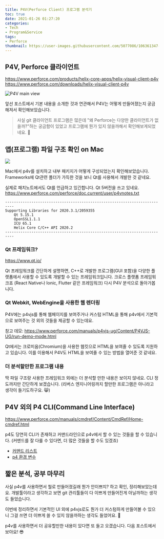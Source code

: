 ```yaml
---
title: P4V(Perforce Client) 프로그램 분석기
toc: true
date: 2021-01-26 01:27:20
categories:
- Tech
- Program&Service
tags:
- Perforce
thumbnail: https://user-images.githubusercontent.com/5077086/106361347-ca7afc80-6360-11eb-8afd-d4be861338f8.png
---
```


## P4V, Perforce 클라이언트

<https://www.perforce.com/products/helix-core-apps/helix-visual-client-p4v>
<https://www.perforce.com/downloads/helix-visual-client-p4v>

![P4V main view](https://www.perforce.com/sites/default/files/image/2017-06/screenshot-p4v-horiz-tab-1.jpg)

앞선 포스트에서 기본 내용을 소개한 것과 연관해서 P4V는 어떻게 만들어졌는지 궁금해져서 확인해보았습니다.

> 사실 git 클라이언트 프로그램은 많은데 "왜 Perforce는 다양한 클라이언트가 없을까?"하는 궁금함이 있었고 프로그램에 뭔가 있지 않을까해서 확인해보게되었네요. 🙈

## 앱(프로그램) 파일 구조 확인 on Mac

![](https://user-images.githubusercontent.com/5077086/106361347-ca7afc80-6360-11eb-8afd-d4be861338f8.png)

Mac에서 p4v를 설치하고 내부 패키지가 어떻게 구성되었는지 확인해보았습니다.
Frameworks에 Qt관련 폴더가 가득한 것을 보니 Qt를 사용해서 개발한 것 같네요.

실제로 패치노트에서도 Qt를 언급하고 있긴합니다. Qt 5버전을 쓰고 있네요.
<https://www.perforce.com/perforce/doc.current/user/p4vnotes.txt>

```
--------------------------------------------------------------------------
Supporting Libraries for 2020.3.1/2059355
    Qt 5.15.1
    OpenSSL1.1.1
    ICU 65.1
    Helix Core C/C++ API 2020.2
--------------------------------------------------------------------------
```

### Qt 프레임워크?

<https://www.qt.io/>

Qt 프레임워크를 간단하게 설명하면, C++로 개발한 프로그램(GUI 포함)을 다양한 플랫폼에서 사용할 수 있도록 개발할 수 있는 프레임워크입니다. 크로스 플랫폼 프레임워크죠 (React Native나 Ionic, Flutter 같은 프레임워크)
다시 P4V 분석으로 돌아가봅니다.

### Qt Webkit, WebEngine을 사용한 웹 렌더링

P4V에는 p4vjs를 통해 웹페이지를 보여주거나 커스텀 HTML을 통해 p4v에서 기본적으로 보여주는 것 외의 것들을 제공할 수 있는데요.

참고 데모: <https://www.perforce.com/manuals/p4vjs-ug/Content/P4VJS-UG/run-demo-mode.html>

Qt에서는 크로미움(Chromium)을 사용한 웹킷으로 HTML을 보여줄 수 있도록 지원하고 있습니다.
이를 이용해서 P4V도 HTML을 보여줄 수 있는 방법을 열어준 것 같네요.

### 더 분석할만한 프로그램 내용

딱 파일 구조랑 사용한 프레임워크 외에는 더 분석할 만한 내용은 보이지 않네요. CLI 정도까지만 간단하게 보겠습니다.
(리버스 엔지니어링까지 할만한 프로그램은 아니라고 생각이 들기도하구요. 😸)

## P4V 외의 P4 CLI(Command Line Interface)

<https://www.perforce.com/manuals/cmdref/Content/CmdRef/Home-cmdref.html>

p4도 당연히 CLI가 존재하고 커맨드라인으로 p4v에서 할 수 있는 것들을 할 수 있습니다.
(커맨드를 잘 다룰 수 있다면, 더 많은 것들을 할 수도 있겠죠)

* [커맨드 리스트](https://www.perforce.com/manuals/cmdref/Content/CmdRef/commands.html)
* [p4 환경 변수](https://www.perforce.com/manuals/cmdref/Content/CmdRef/envars.html)

## 짧은 분석, 공부 마무리

사실 p4v를 사용하면서 뭘로 만들어졌길래 뭔가 안이쁘지? 하고 확인, 정리해보았는데요.
개발툴이라고 생각하고 보면 git 관리툴들이 다 이쁘게 만들어진게 아닐까하는 생각도 들었습니다.

이번에 정리하면서 기본적인 UI 외에 p4vjs로도 뭔가 더 커스텀하게 만들어볼 수 있으니 그걸 쓰면 더 이쁘게 쓸 수 있지 않을까하는 생각도 들었어요. 🤔

p4v를 사용하면서 더 공유할만한 내용이 있다면 또 들고 오겠습니다.
다음 포스트에서 보아요! 😎
